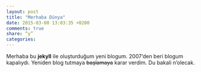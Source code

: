 ```yaml
---
layout: post
title: "Merhaba Dünya"
date: 2015-03-08 13:03:35 +0200
comments: true
share: “y”
categories: 
---
```


Merhaba bu **jekyll** ile oluşturduğum yeni blogum. 2007’den beri blogum kapalıydı. Yeniden blog tutmaya ~~başlamaya~~ karar verdim. Du bakali n’olecak.